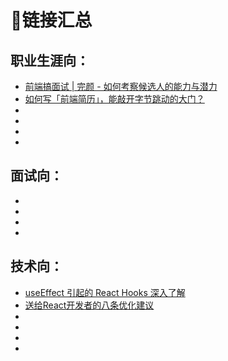 # :thinking:链接汇总

## 职业生涯向：
* [前端搞面试 | 完颜 - 如何考察候选人的能力与潜力](https://zhuanlan.zhihu.com/p/270371885)
* [如何写「前端简历」，能敲开字节跳动的大门？](https://mp.weixin.qq.com/s/py_HLqOjNdL4l0CZHjMwqw)
* []()
* []()
* []()
* []()

## 面试向：
* []()
* []()
* []()
* []()

## 技术向：
* [useEffect 引起的 React Hooks 深入了解](https://mp.weixin.qq.com/s/O7qvU0bM-_ZpmgdIILxbKQ)
* [送给React开发者的八条优化建议](https://mp.weixin.qq.com/s/JYglFA5sTnUikimfyLRbCQ)
* []()
* []()
* []()
* []()

